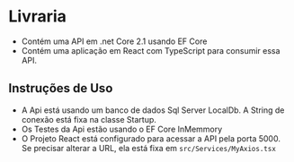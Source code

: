 # Livraria
- Contém uma API em .net Core 2.1 usando EF Core
- Contém uma aplicação em React com TypeScript para consumir essa API.

## Instruções de Uso
- A Api está usando um banco de dados Sql Server LocalDb. A String de conexão está fixa na classe Startup.
- Os Testes da Api estão usando o EF Core InMemmory
- O Projeto React está configurado para acessar a API pela porta 5000. Se precisar alterar a URL, ela está fixa em `src/Services/MyAxios.tsx`
